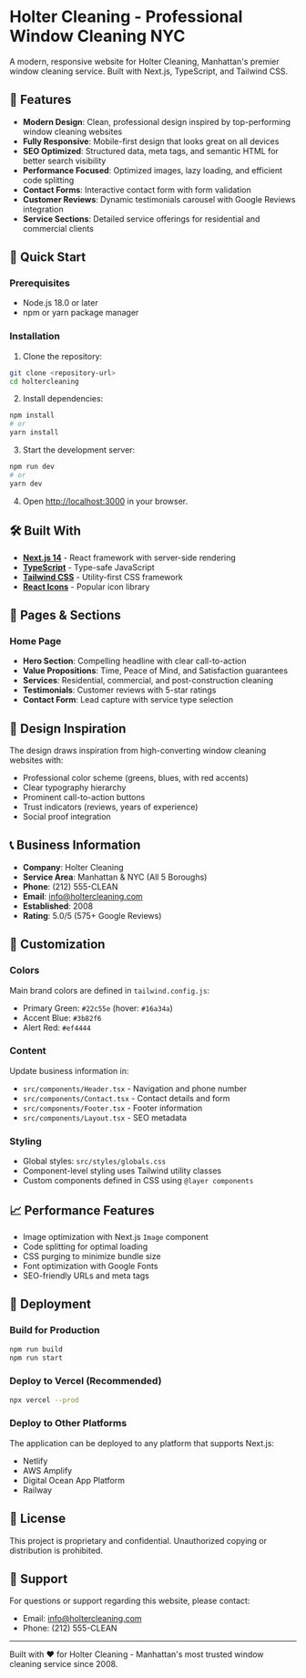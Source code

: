 # Holter Cleaning - Professional Window Cleaning NYC

A modern, responsive website for Holter Cleaning, Manhattan's premier window cleaning service. Built with Next.js, TypeScript, and Tailwind CSS.

## 🌟 Features

- **Modern Design**: Clean, professional design inspired by top-performing window cleaning websites
- **Fully Responsive**: Mobile-first design that looks great on all devices
- **SEO Optimized**: Structured data, meta tags, and semantic HTML for better search visibility
- **Performance Focused**: Optimized images, lazy loading, and efficient code splitting
- **Contact Forms**: Interactive contact form with form validation
- **Customer Reviews**: Dynamic testimonials carousel with Google Reviews integration
- **Service Sections**: Detailed service offerings for residential and commercial clients

## 🚀 Quick Start

### Prerequisites

- Node.js 18.0 or later
- npm or yarn package manager

### Installation

1. Clone the repository:
```bash
git clone <repository-url>
cd holtercleaning
```

2. Install dependencies:
```bash
npm install
# or
yarn install
```

3. Start the development server:
```bash
npm run dev
# or
yarn dev
```

4. Open [http://localhost:3000](http://localhost:3000) in your browser.

## 🛠️ Built With

- **[Next.js 14](https://nextjs.org/)** - React framework with server-side rendering
- **[TypeScript](https://www.typescriptlang.org/)** - Type-safe JavaScript
- **[Tailwind CSS](https://tailwindcss.com/)** - Utility-first CSS framework  
- **[React Icons](https://react-icons.github.io/react-icons/)** - Popular icon library

## 📱 Pages & Sections

### Home Page
- **Hero Section**: Compelling headline with clear call-to-action
- **Value Propositions**: Time, Peace of Mind, and Satisfaction guarantees
- **Services**: Residential, commercial, and post-construction cleaning
- **Testimonials**: Customer reviews with 5-star ratings
- **Contact Form**: Lead capture with service type selection

## 🎨 Design Inspiration

The design draws inspiration from high-converting window cleaning websites with:
- Professional color scheme (greens, blues, with red accents)
- Clear typography hierarchy
- Prominent call-to-action buttons
- Trust indicators (reviews, years of experience)
- Social proof integration

## 📞 Business Information

- **Company**: Holter Cleaning
- **Service Area**: Manhattan & NYC (All 5 Boroughs)
- **Phone**: (212) 555-CLEAN
- **Email**: info@holtercleaning.com
- **Established**: 2008
- **Rating**: 5.0/5 (575+ Google Reviews)

## 🔧 Customization

### Colors
Main brand colors are defined in `tailwind.config.js`:
- Primary Green: `#22c55e` (hover: `#16a34a`)
- Accent Blue: `#3b82f6`
- Alert Red: `#ef4444`

### Content
Update business information in:
- `src/components/Header.tsx` - Navigation and phone number
- `src/components/Contact.tsx` - Contact details and form
- `src/components/Footer.tsx` - Footer information
- `src/components/Layout.tsx` - SEO metadata

### Styling
- Global styles: `src/styles/globals.css`
- Component-level styling uses Tailwind utility classes
- Custom components defined in CSS using `@layer components`

## 📈 Performance Features

- Image optimization with Next.js `Image` component
- Code splitting for optimal loading
- CSS purging to minimize bundle size
- Font optimization with Google Fonts
- SEO-friendly URLs and meta tags

## 🚀 Deployment

### Build for Production
```bash
npm run build
npm run start
```

### Deploy to Vercel (Recommended)
```bash
npx vercel --prod
```

### Deploy to Other Platforms
The application can be deployed to any platform that supports Next.js:
- Netlify
- AWS Amplify
- Digital Ocean App Platform
- Railway

## 📝 License

This project is proprietary and confidential. Unauthorized copying or distribution is prohibited.

## 🤝 Support

For questions or support regarding this website, please contact:
- Email: info@holtercleaning.com
- Phone: (212) 555-CLEAN

---

Built with ❤️ for Holter Cleaning - Manhattan's most trusted window cleaning service since 2008.